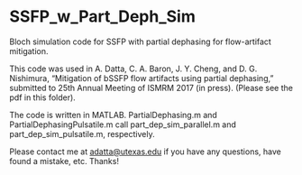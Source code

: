# SSFP_w_Part_Deph_Sim
Bloch simulation code for SSFP with partial dephasing for flow-artifact mitigation.

This code was used in 
A. Datta, C. A. Baron, J. Y. Cheng, and D. G. Nishimura, “Mitigation of bSSFP flow artifacts using partial dephasing,” submitted to 25th Annual Meeting of ISMRM 2017 (in press).
(Please see the pdf in this folder).

The code is written in MATLAB.  PartialDephasing.m and PartialDephasingPulsatile.m call part_dep_sim_parallel.m and part_dep_sim_pulsatile.m, respectively.

Please contact me at adatta@utexas.edu if you have any questions, have found a mistake, etc.  Thanks!
